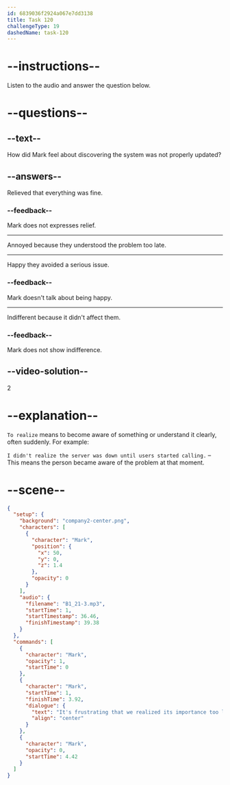 ```yaml
---
id: 6839036f2924a067e7dd3138
title: Task 120
challengeType: 19
dashedName: task-120
---
```


<!-- (Audio) Mark: It's frustrating that we realized its importance too late. -->

# --instructions--

Listen to the audio and answer the question below.

# --questions--

## --text--

How did Mark feel about discovering the system was not properly updated?

## --answers--

Relieved that everything was fine.

### --feedback--

Mark does not expresses relief.

---

Annoyed because they understood the problem too late.

---

Happy they avoided a serious issue.

### --feedback--

Mark doesn't talk about being happy.

---

Indifferent because it didn't affect them.

### --feedback--

Mark does not show indifference.

## --video-solution--

2

# --explanation--

`To realize` means to become aware of something or understand it clearly, often suddenly. For example:

`I didn't realize the server was down until users started calling.` – This means the person became aware of the problem at that moment.

# --scene--

```json
{
  "setup": {
    "background": "company2-center.png",
    "characters": [
      {
        "character": "Mark",
        "position": {
          "x": 50,
          "y": 0,
          "z": 1.4
        },
        "opacity": 0
      }
    ],
    "audio": {
      "filename": "B1_21-3.mp3",
      "startTime": 1,
      "startTimestamp": 36.46,
      "finishTimestamp": 39.38
    }
  },
  "commands": [
    {
      "character": "Mark",
      "opacity": 1,
      "startTime": 0
    },
    {
      "character": "Mark",
      "startTime": 1,
      "finishTime": 3.92,
      "dialogue": {
        "text": "It's frustrating that we realized its importance too late.",
        "align": "center"
      }
    },
    {
      "character": "Mark",
      "opacity": 0,
      "startTime": 4.42
    }
  ]
}
```
